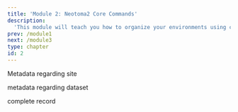 ```yaml
---
title: 'Module 2: Neotoma2 Core Commands'
description:
  'This module will teach you how to organize your environments using conda'
prev: /module1
next: /module3
type: chapter
id: 2
---
```



<exercise id="1" title="get_sites()">

Metadata regarding site

</exercise>

<exercise id="2" title="get_datasets()">

metadata regarding dataset

</exercise>

<exercise id="3" title="get_downloads()">

complete record

</exercise>